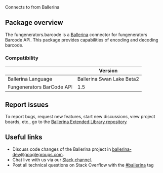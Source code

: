Connects to  from Ballerina
## Package overview
The fungenerators.barcode is a [Ballerina](https://ballerina.io/) connector for fungenerators Barcode API.
This package provides capabilities of encoding and decoding barcode.

### Compatibility
|                           | Version                   |
|---------------------------|---------------------------|
| Ballerina Language        | Ballerina Swan Lake Beta2 |
| Fungenerators BarCode API | 1.5                       |

## Report issues
To report bugs, request new features, start new discussions, view project boards, etc., go to the [Ballerina Extended Library repository](https://github.com/ballerina-platform/ballerina-extended-library)

## Useful links
- Discuss code changes of the Ballerina project in [ballerina-dev@googlegroups.com](mailto:ballerina-dev@googlegroups.com).
- Chat live with us via our [Slack channel](https://ballerina.io/community/slack/).
- Post all technical questions on Stack Overflow with the [#ballerina](https://stackoverflow.com/questions/tagged/ballerina) tag